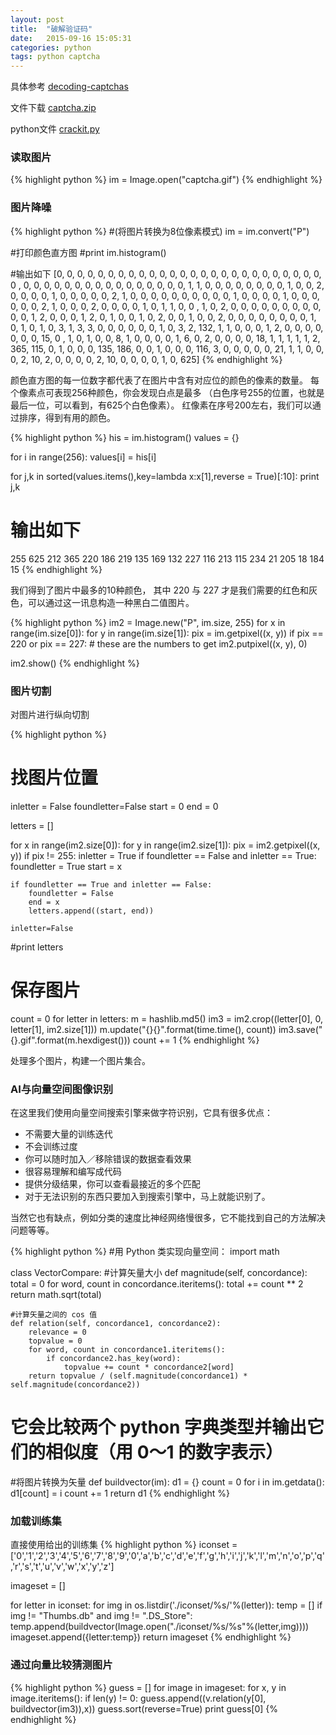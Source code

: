 ```yaml
---
layout: post
title:  "破解验证码"
date:   2015-09-16 15:05:31
categories: python
tags: python captcha
---
```



具体参考 [decoding-captchas]

文件下载 [captcha.zip]

python文件 [crackit.py]

### 读取图片
{% highlight python %}
im = Image.open("captcha.gif")
{% endhighlight %}

### 图片降噪
{% highlight python %}
#(将图片转换为8位像素模式)
im = im.convert("P")

#打印颜色直方图
#print im.histogram()

#输出如下
[0, 0, 0, 0, 0, 0, 0, 0, 0, 0, 0, 0, 0, 0, 0, 0, 0, 0, 0, 0, 0, 0, 0, 0, 0, 0, 0
, 0, 0, 0, 0, 0, 0, 0, 0, 0, 0, 0, 0, 0, 0, 0, 0, 1, 1, 0, 0, 0, 0, 0, 0, 0, 0,
1, 0, 0, 2, 0, 0, 0, 0, 1, 0, 0, 0, 0, 0, 2, 1, 0, 0, 0, 0, 0, 0, 0, 0, 0, 0, 1,
 0, 0, 0, 0, 1, 0, 0, 0, 0, 0, 0, 2, 1, 0, 0, 0, 2, 0, 0, 0, 0, 1, 0, 1, 1, 0, 0
, 1, 0, 2, 0, 0, 0, 0, 0, 0, 0, 0, 0, 0, 0, 1, 2, 0, 0, 0, 1, 2, 0, 1, 0, 0, 1,
0, 2, 0, 0, 1, 0, 0, 2, 0, 0, 0, 0, 0, 0, 0, 0, 1, 0, 1, 0, 1, 0, 3, 1, 3, 3, 0,
 0, 0, 0, 0, 0, 1, 0, 3, 2, 132, 1, 1, 0, 0, 0, 1, 2, 0, 0, 0, 0, 0, 0, 0, 15, 0
, 1, 0, 1, 0, 0, 8, 1, 0, 0, 0, 0, 1, 6, 0, 2, 0, 0, 0, 0, 18, 1, 1, 1, 1, 1, 2,
 365, 115, 0, 1, 0, 0, 0, 135, 186, 0, 0, 1, 0, 0, 0, 116, 3, 0, 0, 0, 0, 0, 21,
 1, 1, 0, 0, 0, 2, 10, 2, 0, 0, 0, 0, 2, 10, 0, 0, 0, 0, 1, 0, 625]
{% endhighlight %}

颜色直方图的每一位数字都代表了在图片中含有对应位的颜色的像素的数量。
每个像素点可表现256种颜色，你会发现白点是最多
（白色序号255的位置，也就是最后一位，可以看到，有625个白色像素）。
红像素在序号200左右，我们可以通过排序，得到有用的颜色。

{% highlight python %}
his = im.histogram()
values = {}

for i in range(256):
    values[i] = his[i]

for j,k in sorted(values.items(),key=lambda x:x[1],reverse = True)[:10]:
    print j,k

# 输出如下
255 625
212 365
220 186
219 135
169 132
227 116
213 115
234 21
205 18
184 15
{% endhighlight %}

我们得到了图片中最多的10种颜色，
其中 220 与 227 才是我们需要的红色和灰色，可以通过这一讯息构造一种黑白二值图片。

{% highlight python %}
im2 = Image.new("P", im.size, 255)
for x in range(im.size[0]):
    for y in range(im.size[1]):
        pix = im.getpixel((x, y))
        if pix == 220 or pix == 227: # these are the numbers to get
            im2.putpixel((x, y), 0)

im2.show()
{% endhighlight %}

### 图片切割

对图片进行纵向切割

{% highlight python %}
# 找图片位置
inletter = False
foundletter=False
start = 0
end = 0

letters = []

for x in range(im2.size[0]):
    for y in range(im2.size[1]):
        pix = im2.getpixel((x, y))
        if pix != 255:
            inletter = True
    if foundletter == False and inletter == True:
        foundletter = True
        start = x

    if foundletter == True and inletter == False:
        foundletter = False
        end = x
        letters.append((start, end))

    inletter=False
#print letters

# 保存图片
count = 0
for letter in letters:
    m = hashlib.md5()
    im3 = im2.crop((letter[0], 0, letter[1], im2.size[1]))
    m.update("{}{}".format(time.time(), count))
    im3.save("{}.gif".format(m.hexdigest()))
    count += 1
{% endhighlight %}

处理多个图片，构建一个图片集合。

### AI与向量空间图像识别

在这里我们使用向量空间搜索引擎来做字符识别，它具有很多优点：

+ 不需要大量的训练迭代
+ 不会训练过度
+ 你可以随时加入／移除错误的数据查看效果
+ 很容易理解和编写成代码
+ 提供分级结果，你可以查看最接近的多个匹配
+ 对于无法识别的东西只要加入到搜索引擎中，马上就能识别了。

当然它也有缺点，例如分类的速度比神经网络慢很多，它不能找到自己的方法解决问题等等。

{% highlight python %}
#用 Python 类实现向量空间：
import math

class VectorCompare:
    #计算矢量大小
    def magnitude(self, concordance):
        total = 0
        for word, count in concordance.iteritems():
            total += count ** 2
        return math.sqrt(total)

    #计算矢量之间的 cos 值
    def relation(self, concordance1, concordance2):
        relevance = 0
        topvalue = 0
        for word, count in concordance1.iteritems():
            if concordance2.has_key(word):
                topvalue += count * concordance2[word]
        return topvalue / (self.magnitude(concordance1) * self.magnitude(concordance2))

# 它会比较两个 python 字典类型并输出它们的相似度（用 0～1 的数字表示）

#将图片转换为矢量
def buildvector(im):
    d1 = {}
    count = 0
    for i in im.getdata():
      d1[count] = i
      count += 1
    return d1
{% endhighlight %}

### 加载训练集

直接使用给出的训练集
{% highlight python %}
iconset = ['0','1','2','3','4','5','6','7','8','9','0','a','b','c','d','e','f','g','h','i','j','k','l','m','n','o','p','q','r','s','t','u','v','w','x','y','z']

imageset = []

for letter in iconset:
  for img in os.listdir('./iconset/%s/'%(letter)):
    temp = []
    if img != "Thumbs.db" and img != ".DS_Store":
      temp.append(buildvector(Image.open("./iconset/%s/%s"%(letter,img))))
    imageset.append({letter:temp})
return imageset
{% endhighlight %}

### 通过向量比较猜测图片

{% highlight python %}
guess = []
for image in imageset:
    for x, y in image.iteritems():
        if len(y) != 0:
            guess.append((v.relation(y[0], buildvector(im3)),x))
guess.sort(reverse=True)
print guess[0]
{% endhighlight %}


[crackit.py]: /files/crackit.py
[captcha.zip]: /files/python_captcha.zip
[decoding-captchas]: http://www.boyter.org/decoding-captchas/

